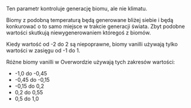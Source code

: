 Ten parametr kontroluje generację biomu, ale nie klimatu.

Biomy z podobną temperaturą będą generowane bliżej siebie i będą konkurować o to samo miejsce w trakcie generacji świata. Zbyt podobne wartości skutkują niewygenerowaniem któregoś z biomów.

Kiedy wartość od -2 do 2 są niepoprawne, biomy vanilli używają tylko wartości w zasięgu od -1 do 1.

Różne biomy vanilli w Overwordzie używają tych zakresów wartości:

* -1,0 do -0,45
* -0,45 do -0,15
* -0,15 do 0,2
* 0,2 do 0,55
* 0,5 do 1,0